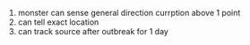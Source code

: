 1. monster can sense general direction currption above 1 point
2. can tell exact location
3. can track source after outbreak for 1 day